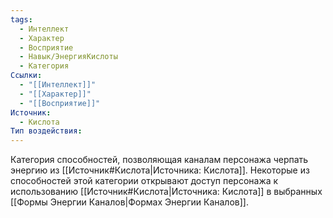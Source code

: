 ```yaml
---
tags:
  - Интеллект
  - Характер
  - Восприятие
  - Навык/ЭнергияКислоты
  - Категория
Ссылки:
  - "[[Интеллект]]"
  - "[[Характер]]"
  - "[[Восприятие]]"
Источник:
  - Кислота
Тип воздействия:
---
```

Категория способностей, позволяющая каналам персонажа черпать энергию из [[Источник#Кислота|Источника: Кислота]]. Некоторые из способностей этой категории открывают доступ персонажа к использованию [[Источник#Кислота|Источника: Кислота]] в выбранных [[Формы Энергии Каналов|Формах Энергии Каналов]]. 